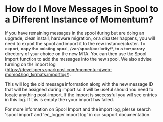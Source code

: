 # How do I Move Messages in Spool to a Different Instance of Momentum?

If you have remaining messages in the spool during but are doing an upgrade, clean install, hardware migration, or a disaster happens, you will need to export the spool and import it to the new instance/cluster. To export, copy the existing spool, /var/spool/ecelerity/*, to a temporary directory of your choice on the new MTA. You can then use the Spool Import function to add the messages into the new spool. We also advise turning on the import log (https://developers.sparkpost.com/momentum/web-momo4/log_formats.importlog/). 

This will log the old message information along with the new message ID that will be assigned during import so it will be useful should you need to locate anything post-import. If the import is successful you will see entries in this log. If this is empty then your import has failed. 

For more information on Spool Import and the import log, please search 'spool import' and 'ec_logger import log' in our support documentation.